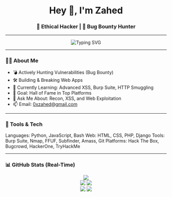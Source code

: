<h1 align="center">Hey 👋, I'm Zahed</h1>
<h3 align="center">🚀 Ethical Hacker | 🎯 Bug Bounty Hunter </h3>

---

<p align="center">
  <img src="https://readme-typing-svg.herokuapp.com?font=Fira+Code&size=22&pause=1000&center=true&vCenter=true&width=435&lines=Hacking+the+planet+...;Breaking+things+to+secure+them;Learning+%F0%9F%92%AA+One+exploit+at+a+time!" alt="Typing SVG" />
</p>

---

### 🕵️‍♂️ About Me

- 💣 Actively Hunting Vulnerabilities (Bug Bounty)  
- 🛠️ Building & Breaking Web Apps  
- 🧠 Currently Learning: Advanced XSS, Burp Suite, HTTP Smuggling  
- 🎯 Goal: Hall of Fame in Top Platforms  
- 💬 Ask Me About: Recon, XSS, and Web Exploitation  
- 📫 Email: 0xzahed@gmail.com  

---

### 🧰 Tools & Tech


Languages:    Python, JavaScript, Bash
Web:          HTML, CSS, PHP, Django
Tools:        Burp Suite, Nmap, FFUF, Subfinder, Amass, Git
Platforms:    Hack The Box, Bugcrowd, HackerOne, TryHackMe


---

### 📊 GitHub Stats (Real-Time)

<p align="center">
  <img src="https://github-profile-summary-cards.vercel.app/api/cards/profile-details?username=0xzahed&theme=tokyonight" />
  <br />
  <img src="https://github-profile-summary-cards.vercel.app/api/cards/repos-per-language?username=0xzahed&theme=tokyonight" />
  <img src="https://github-profile-summary-cards.vercel.app/api/cards/most-commit-language?username=0xzahed&theme=tokyonight" />
  <br />
  <img src="https://github-profile-summary-cards.vercel.app/api/cards/stats?username=0xzahed&theme=tokyonight" />
  <img src="https://github-profile-summary-cards.vercel.app/api/cards/productive-time?username=0xzahed&theme=tokyonight&utcOffset=+6" />
</p>

